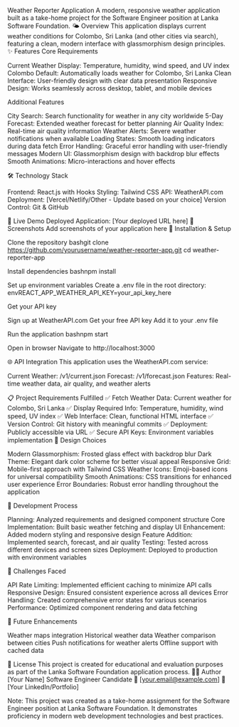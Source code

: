 Weather Reporter Application
A modern, responsive weather application built as a take-home project for the Software Engineer position at Lanka Software Foundation.
🌤️ Overview
This application displays current weather conditions for Colombo, Sri Lanka (and other cities via search), featuring a clean, modern interface with glassmorphism design principles.
✨ Features
Core Requirements

Current Weather Display: Temperature, humidity, wind speed, and UV index
Colombo Default: Automatically loads weather for Colombo, Sri Lanka
Clean Interface: User-friendly design with clear data presentation
Responsive Design: Works seamlessly across desktop, tablet, and mobile devices

Additional Features

City Search: Search functionality for weather in any city worldwide
5-Day Forecast: Extended weather forecast for better planning
Air Quality Index: Real-time air quality information
Weather Alerts: Severe weather notifications when available
Loading States: Smooth loading indicators during data fetch
Error Handling: Graceful error handling with user-friendly messages
Modern UI: Glassmorphism design with backdrop blur effects
Smooth Animations: Micro-interactions and hover effects

🛠️ Technology Stack

Frontend: React.js with Hooks
Styling: Tailwind CSS
API: WeatherAPI.com
Deployment: [Vercel/Netlify/Other - Update based on your choice]
Version Control: Git & GitHub

🚀 Live Demo
Deployed Application: [Your deployed URL here]
📱 Screenshots
Add screenshots of your application here
🔧 Installation & Setup

Clone the repository
bashgit clone https://github.com/yourusername/weather-reporter-app.git
cd weather-reporter-app

Install dependencies
bashnpm install

Set up environment variables
Create a .env file in the root directory:
envREACT_APP_WEATHER_API_KEY=your_api_key_here

Get your API key

Sign up at WeatherAPI.com
Get your free API key
Add it to your .env file


Run the application
bashnpm start

Open in browser
Navigate to http://localhost:3000

🌐 API Integration
This application uses the WeatherAPI.com service:

Current Weather: /v1/current.json
Forecast: /v1/forecast.json
Features: Real-time weather data, air quality, and weather alerts

📋 Project Requirements Fulfilled
✅ Fetch Weather Data: Current weather for Colombo, Sri Lanka
✅ Display Required Info: Temperature, humidity, wind speed, UV index
✅ Web Interface: Clean, functional HTML interface
✅ Version Control: Git history with meaningful commits
✅ Deployment: Publicly accessible via URL
✅ Secure API Keys: Environment variables implementation
🎨 Design Choices

Modern Glassmorphism: Frosted glass effect with backdrop blur
Dark Theme: Elegant dark color scheme for better visual appeal
Responsive Grid: Mobile-first approach with Tailwind CSS
Weather Icons: Emoji-based icons for universal compatibility
Smooth Animations: CSS transitions for enhanced user experience
Error Boundaries: Robust error handling throughout the application

🔄 Development Process

Planning: Analyzed requirements and designed component structure
Core Implementation: Built basic weather fetching and display
UI Enhancement: Added modern styling and responsive design
Feature Addition: Implemented search, forecast, and air quality
Testing: Tested across different devices and screen sizes
Deployment: Deployed to production with environment variables

📝 Challenges Faced

API Rate Limiting: Implemented efficient caching to minimize API calls
Responsive Design: Ensured consistent experience across all devices
Error Handling: Created comprehensive error states for various scenarios
Performance: Optimized component rendering and data fetching

🚀 Future Enhancements

Weather maps integration
Historical weather data
Weather comparison between cities
Push notifications for weather alerts
Offline support with cached data

📄 License
This project is created for educational and evaluation purposes as part of the Lanka Software Foundation application process.
👨‍💻 Author
[Your Name]
Software Engineer Candidate
📧 [your.email@example.com]
🔗 [Your LinkedIn/Portfolio]

Note: This project was created as a take-home assignment for the Software Engineer position at Lanka Software Foundation. It demonstrates proficiency in modern web development technologies and best practices.
